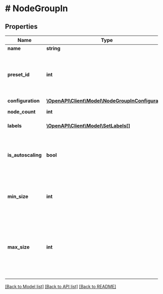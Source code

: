 # # NodeGroupIn

## Properties

Name | Type | Description | Notes
------------ | ------------- | ------------- | -------------
**name** | **string** | Название группы |
**preset_id** | **int** | ID тарифа воркер-ноды. Нельзя передавать вместе с &#x60;configuration&#x60;. Локация воркер-нод должна совпадать с локацией кластера | [optional]
**configuration** | [**\OpenAPI\Client\Model\NodeGroupInConfiguration**](NodeGroupInConfiguration.md) |  | [optional]
**node_count** | **int** | Количество нод в группе |
**labels** | [**\OpenAPI\Client\Model\SetLabels[]**](SetLabels.md) | Лейблы для группы нод | [optional]
**is_autoscaling** | **bool** | Автомасштабирование. Автоматическое увеличение и уменьшение количества нод в группе в зависимости от текущей нагрузки | [optional]
**min_size** | **int** | Минимальное количество нод. Передавать в связке с параметрами &#x60;is_autoscaling&#x60; и &#x60;max_size&#x60; | [optional]
**max_size** | **int** | Максимальное количество нод. Передавать в связке с параметрами &#x60;is_autoscaling&#x60; и &#x60;min_size&#x60;. Максимальное количество нод ограничено тарифом кластера | [optional]

[[Back to Model list]](../../README.md#models) [[Back to API list]](../../README.md#endpoints) [[Back to README]](../../README.md)

